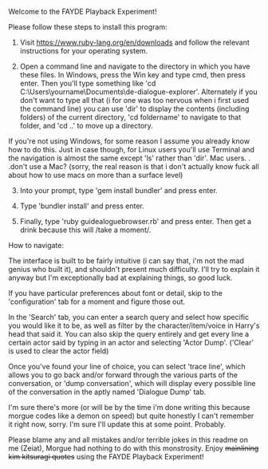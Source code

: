 Welcome to the FAYDE Playback Experiment!

Please follow these steps to install this program:

1) Visit https://www.ruby-lang.org/en/downloads and follow the relevant instructions for your operating system.

2) Open a command line and navigate to the directory in which you have these files. In Windows, press the Win key and type cmd, then press enter. Then you'll type something like 'cd C:\Users\yourname\Documents\de-dialogue-explorer'. Alternately if you don't want to type all that (i for one was too nervous when i first used the command line) you can use 'dir' to display the contents (including folders) of the current directory, 'cd foldername' to navigate to that folder, and 'cd ..' to move up a directory.

If you're not using Windows, for some reason I assume you already know how to do this. Just in case though, for Linux users you'll use Terminal and the navigation is almost the same except 'ls' rather than 'dir'. Mac users. . .don't use a Mac? (sorry, the real reason is that i don't actually know fuck all about how to use macs on more than a surface level)

3) Into your prompt, type 'gem install bundler' and press enter.

4) Type 'bundler install' and press enter.

5) Finally, type 'ruby guidealoguebrowser.rb' and press enter. Then get a drink because this will /take a moment/.

How to navigate:

The interface is built to be fairly intuitive (i can say that, i'm not the mad genius who built it), and shouldn't present much difficulty. I'll try to explain it anyway but I'm exceptionally bad at explaining things, so good luck. 

If you have particular preferences about font or detail, skip to the 'configuration' tab for a moment and figure those out.

In the 'Search' tab, you can enter a search query and select how specific you would like it to be, as well as filter by the character/item/voice in Harry's head that said it. You can also skip the query entirely and get every line a certain actor said by typing in an actor and selecting 'Actor Dump'. ('Clear' is used to clear the actor field)

Once you've found your line of choice, you can select 'trace line', which allows you to go back and/or forward through the various parts of the conversation, or 'dump conversation', which will display every possible line of the conversation in the aptly named 'Dialogue Dump' tab.

I'm sure there's more (or will be by the time i'm done writing this because morgue codes like a demon on speed) but quite honestly I can't remember it right now, sorry. I'm sure I'll update this at some point. Probably.

Please blame any and all mistakes and/or terrible jokes in this readme on me (Zeiat), Morgue had nothing to do with this monstrosity. Enjoy <s>mainlining kim kitsuragi quotes</s> using the FAYDE Playback Experiment!